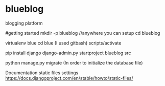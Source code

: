 # blueblog
blogging platform

#getting started
mkdir -p blueblog //anywhere you can setup
cd blueblog

virtualenv blue
cd blue (I used gitbash)
scripts/activate 

pip install django
django-admin.py startproject blueblog src

python manage.py migrate (In order to initialize the database file)

Documentation static files settings
https://docs.djangoproject.com/en/stable/howto/static-files/

